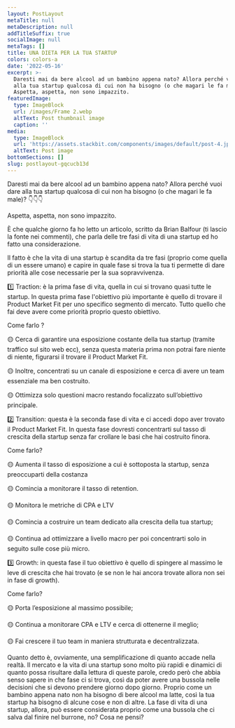 ```yaml
---
layout: PostLayout
metaTitle: null
metaDescription: null
addTitleSuffix: true
socialImage: null
metaTags: []
title: UNA DIETA PER LA TUA STARTUP
colors: colors-a
date: '2022-05-16'
excerpt: >-
  Daresti mai da bere alcool ad un bambino appena nato? Allora perché vuoi dare
  alla tua startup qualcosa di cui non ha bisogno (o che magari le fa male)?
  Aspetta, aspetta, non sono impazzito.
featuredImage:
  type: ImageBlock
  url: /images/Frame 2.webp
  altText: Post thumbnail image
  caption: ''
media:
  type: ImageBlock
  url: 'https://assets.stackbit.com/components/images/default/post-4.jpeg'
  altText: Post image
bottomSections: []
slug: postlayout-gqcucb13d
---
```

Daresti mai da bere alcool ad un bambino appena nato? Allora perché vuoi dare alla tua startup qualcosa di cui non ha bisogno (o che magari le fa male)? 👇👇👇

Aspetta, aspetta, non sono impazzito.

È che qualche giorno fa ho letto un articolo, scritto da Brian Balfour (ti lascio la fonte nei commenti), che parla delle tre fasi di vita di una startup ed ho fatto una considerazione.

Il fatto è che la vita di una startup è scandita da tre fasi (proprio come quella di un essere umano) e capire in quale fase si trova la tua ti permette di dare priorità alle cose necessarie per la sua sopravvivenza.

1️⃣ Traction: è la prima fase di vita, quella in cui si trovano quasi tutte le startup. In questa prima fase l'obiettivo più importante è quello di trovare il Product Market Fit per uno specifico segmento di mercato. Tutto quello che fai deve avere come priorità proprio questo obiettivo.

Come farlo ?

🟡 Cerca di garantire una esposizione costante della tua startup (tramite traffico sul sito web ecc), senza questa materia prima non potrai fare niente di niente, figurarsi il trovare il Product Market Fit.

🟡 Inoltre, concentrati su un canale di esposizione e cerca di avere un team essenziale ma ben costruito.

🟡 Ottimizza solo questioni macro restando focalizzato sull’obiettivo principale.

2️⃣ Transition: questa è la seconda fase di vita e ci accedi dopo aver trovato il Product Market Fit. In questa fase dovresti concentrarti sul tasso di crescita della startup senza far crollare le basi che hai costruito finora.

Come farlo?

🟡 Aumenta il tasso di esposizione a cui è sottoposta la startup, senza preoccuparti della costanza

🟡 Comincia a monitorare il tasso di retention.

🟡 Monitora le metriche di CPA e LTV

🟡 Comincia a costruire un team dedicato alla crescita della tua startup;

🟡 Continua ad ottimizzare a livello macro per poi concentrarti solo in seguito sulle cose più micro.

3️⃣ Growth: in questa fase il tuo obiettivo è quello di spingere al massimo le leve di crescita che hai trovato (e se non le hai ancora trovate allora non sei in fase di growth).

Come farlo?

🟡 Porta l’esposizione al massimo possibile;

🟡 Continua a monitorare CPA e LTV e cerca di ottenerne il meglio;

🟡 Fai crescere il tuo team in maniera strutturata e decentralizzata.

Quanto detto è, ovviamente, una semplificazione di quanto accade nella realtà. Il mercato e la vita di una startup sono molto più rapidi e dinamici di quanto possa risultare dalla lettura di queste parole, credo però che abbia senso sapere in che fase ci si trova, così da poter avere una bussola nelle decisioni che si devono prendere giorno dopo giorno. Proprio come un bambino appena nato non ha bisogno di bere alcool ma latte, così la tua startup ha bisogno di alcune cose e non di altre. La fase di vita di una startup, allora, può essere considerata proprio come una bussola che ci salva dal finire nel burrone, no? Cosa ne pensi? 
